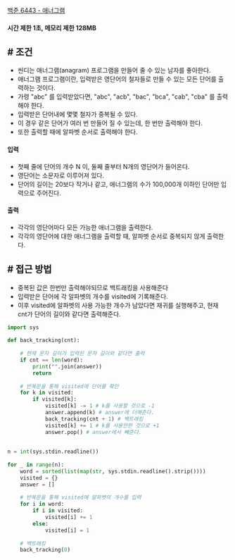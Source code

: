 
[백준 6443 - 애너그램](https://www.acmipc.net/problem/6443)

#### **시간 제한 1초, 메모리 제한 128MB**

## **# 조건**

- 씬디는 애너그램(anagram) 프로그램을 만들어 줄 수 있는 남자를 좋아한다.
- 애너그램 프로그램이란, 입력받은 영단어의 철자들로 만들 수 있는 모든 단어를 출력하는 것이다. 
- 가령 "abc" 를 입력받았다면, "abc", "acb", "bac", "bca", "cab", "cba" 를 출력해야 한다.
- 입력받은 단어내에 몇몇 철자가 중복될 수 있다. 
- 이 경우 같은 단어가 여러 번 만들어 질 수 있는데, 한 번만 출력해야 한다. 
- 또한 출력할 때에 알파벳 순서로 출력해야 한다.

#### **입력**
- 첫째 줄에 단어의 개수 N 이, 둘째 줄부터 N개의 영단어가 들어온다. 
- 영단어는 소문자로 이루어져 있다. 
- 단어의 길이는 20보다 작거나 같고, 애너그램의 수가 100,000개 이하인 단어만 입력으로 주어진다.

#### **출력**
- 각각의 영단어마다 모든 가능한 애너그램을 출력한다. 
- 각각의 영단어에 대한 애너그램을 출력할 때, 알파벳 순서로 중복되지 않게 출력한다.

## **# 접근 방법**

- 중복된 값은 한번만 출력해야되므로 백트래킹을 사용해준다
- 입력받은 단어에 각 알파벳의 개수를 visited에 기록해준다.
- 이후 visited에 알파벳의 사용 가능한 개수가 남았다면 재귀를 실행해주고, 현재 cnt가 단어의 길이와 같다면 출력해준다.

```python
import sys  
  
def back_tracking(cnt):  
  
    # 현재 문자 길이가 입력된 문자 길이와 같다면 출력  
    if cnt == len(word):  
        print("".join(answer))  
        return  
  
    # 반복문을 통해 visited에 단어를 확인  
    for k in visited:  
        if visited[k]:  
            visited[k] -= 1 # k를 사용할 것으로 -1  
            answer.append(k) # answer에 더해준다.  
            back_tracking(cnt + 1) # 백트래킹  
            visited[k] += 1 # k를 사용안한 것으로 +1  
            answer.pop() # answer에서 빼준다.  
  
  
n = int(sys.stdin.readline())  
  
for _ in range(n):  
    word = sorted(list(map(str, sys.stdin.readline().strip())))  
    visited = {}  
    answer = []  
  
    # 반복문을 통해 visited에 알파벳의 개수를 입력  
    for i in word:  
        if i in visited:  
            visited[i] += 1  
        else:  
            visited[i] = 1  
  
    # 백트래킹  
    back_tracking(0)
```